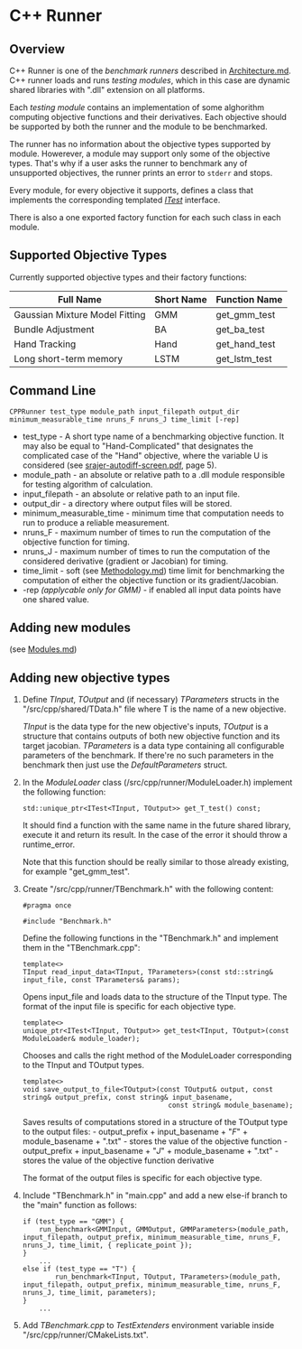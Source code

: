 

# C++ Runner

## Overview
C++ Runner is one of the _benchmark runners_ described in [Architecture.md](../Architecture.md). C++ runner loads and runs _testing modules_, which in this case are dynamic shared libraries with ".dll" extension on all platforms. 

Each _testing module_ contains an implementation of some alghorithm computing objective functions and their derivatives. Each objective should be supported by both the runner and the module to be benchmarked.

The runner has no information about the objective types supported by module. Howerever, a module may support only some of the objective types. That's why if a user asks the runner to benchmark any of unsupported objectives, the runner prints an error to `stderr` and stops.

Every module, for every objective it supports, defines a class that implements the corresponding templated [_ITest_](./Modules.md#itest-implementation) interface.

There is also a one exported factory function for each such class in each module.

## Supported Objective Types
Currently supported objective types and their factory functions:
     
| Full Name | Short Name | Function Name |
| -- | -- | -- |
| Gaussian Mixture Model Fitting | GMM | get_gmm_test |
| Bundle Adjustment| BA | get_ba_test |
| Hand Tracking | Hand | get_hand_test |
| Long short-term memory | LSTM | get_lstm_test |


## Command Line

```
CPPRunner test_type module_path input_filepath output_dir minimum_measurable_time nruns_F nruns_J time_limit [-rep]
```

 - test_type - A short type name of a benchmarking objective function. It may also be equal to "Hand-Complicated" that designates the complicated case of the "Hand" objective, where the variable U is considered (see [srajer-autodiff-screen.pdf](../../Documents/srajer-autodiff-screen.pdf), page 5).
 - module_path - an absolute or relative path to a .dll module responsible for testing algorithm of calculation.
 - input_filepath - an absolute or relative path to an input file.
 - output_dir - a directory where output files will be stored.
 - minimum_measurable_time - minimum time that computation needs to run to produce a reliable measurement.
 - nruns_F - maximum number of times to run the computation of the objective function for timing.
 - nruns_J - maximum number of times to run the computation of the considered derivative (gradient or Jacobian) for timing.
 - time_limit - soft (see [Methodology.md](../Methodology.md)) time limit for benchmarking the computation of either the objective function or its gradient/Jacobian.
 - \-rep *(applycable only for GMM)* - if enabled all input data points have one shared value.

## Adding new modules
(see [Modules.md](./Modules.md))
## Adding new objective types

 1. Define *TInput*, *TOutput* and (if necessary) *TParameters* structs in the "/src/cpp/shared/TData.h" file where T is the name of a new objective. 

    *TInput* is the data type for the new objective's inputs, *TOutput* is a structure that contains outputs of both new objective function and its target jacobian.
    *TParameters* is a data type containing all configurable parameters of the benchmark. If there're no such parameters in the benchmark then just use the *DefaultParameters* struct.

 2. In the *ModuleLoader* class (/src/cpp/runner/ModuleLoader.h) implement the following function:
    ```
    std::unique_ptr<ITest<TInput, TOutput>> get_T_test() const;
    ```
    It should find a function with the same name in the future shared library, execute it and return its result. In the case of the error it should throw a runtime_error. 
    
    Note that this function should be really similar to those already existing, for example "get_gmm_test".
 3. Create "/src/cpp/runner/TBenchmark.h" with the following content:
     ```
    #pragma once

    #include "Benchmark.h"
    ```

    Define the following functions in the "TBenchmark.h" and implement them in the "TBenchmark.cpp":

    ```
    template<>
    TInput read_input_data<TInput, TParameters>(const std::string& input_file, const TParameters& params);
    ```
    Opens input_file and loads data to the structure of the TInput type. The format of the input file is specific for each objective type.
    ```
    template<>
    unique_ptr<ITest<TInput, TOutput>> get_test<TInput, TOutput>(const ModuleLoader& module_loader);
    ```
    Chooses and calls the right method of the ModuleLoader corresponding to the TInput and TOutput types.
    ```
    template<>
    void save_output_to_file<TOutput>(const TOutput& output, const string& output_prefix, const string& input_basename,
                                        const string& module_basename);

    ```
    Saves results of computations stored in a structure of the TOutput type to the output files:
        - output_prefix + input_basename + "_F_" + module_basename + ".txt" - stores the value of the objective function
        - output_prefix + input_basename + "_J_" + module_basename + ".txt" - stores the value of the objective function derivative

    The format of the output files is specific for each objective type.

4.  Include "TBenchmark.h" in "main.cpp" and add a new else-if branch to the "main" function as follows:
    ```
    if (test_type == "GMM") {
        run_benchmark<GMMInput, GMMOutput, GMMParameters>(module_path, input_filepath, output_prefix, minimum_measurable_time, nruns_F, nruns_J, time_limit, { replicate_point });
    }
        ...
    else if (test_type == "T") {
            run_benchmark<TInput, TOutput, TParameters>(module_path, input_filepath, output_prefix, minimum_measurable_time, nruns_F, nruns_J, time_limit, parameters);
    }  
        ...
    ```
5. Add *TBenchmark.cpp* to *TestExtenders* environment variable inside "/src/cpp/runner/CMakeLists.txt". 
